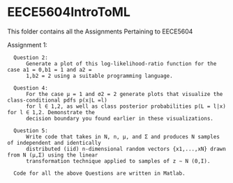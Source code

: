 # EECE5604IntroToML
This folder contains all the Assignments Pertaining to EECE5604

Assignment 1:
      
      Question 2:
          Generate a plot of this log-likelihood-ratio function for the case a1 = 0,b1 = 1 and a2 =
          1,b2 = 2 using a suitable programming language.
      
      Question 4:
          For the case μ = 1 and σ2 = 2 generate plots that visualize the class-conditional pdfs p(x|L =l)
          for l ∈ 1,2, as well as class posterior probabilities p(L = l|x) for l ∈ 1,2. Demonstrate the
          decision boundary you found earlier in these visualizations.
          
      Question 5:
          Write code that takes in N, n, μ, and Σ and produces N samples of independent and identically
          distributed (iid) n-dimensional random vectors {x1,...,xN} drawn from N (μ,Σ) using the linear
          transformation technique applied to samples of z ∼ N (0,I).
          
      Code for all the above Questions are written in Matlab.
